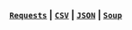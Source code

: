 ### [`Requests`](https://docs.python-requests.org/en/master) | [`CSV`](https://docs.python.org/3/library/csv.html) | [`JSON`](https://docs.python.org/3/library/json.html) | [`Soup`](https://beautiful-soup-4.readthedocs.io/en/latest)